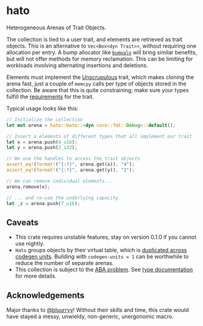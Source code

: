 hato
====

Heterogeneous Arenas of Trait Objects.

The collection is tied to a user trait, and elements are retrieved as trait objects.
This is an alternative to `Vec<Box<dyn Trait>>`, without requiring one allocation per entry.
A bump allocator like [`bumpalo`](https://docs.rs/bumpalo/latest/bumpalo) will bring
similar benefits, but will not offer methods for memory reclamation.
This can be limiting for workloads involving alternating insertions and deletions.

Elements must implement
the [Unscrupulous](https://docs.rs/unscrupulous/latest/unscrupulous/trait.Unscrupulous.html) trait,
which makes cloning the arena fast, just a couple of `memcpy` calls per type of objects
stored in the collection. Be aware that this is quite constraining; make sure your types fulfill
the [requirements](https://docs.rs/unscrupulous/latest/unscrupulous/trait.Unscrupulous.html)
for the trait.

Typical usage looks like this:

```rust
// Initialize the collection
let mut arena = hato::Hato::<dyn core::fmt::Debug>::default();

// Insert a elements of different types that all implement our trait
let x = arena.push(4_u16);
let y = arena.push(2_i32);

// We use the handles to access the trait objects
assert_eq!(format!("{:?}", arena.get(x)), "4");
assert_eq!(format!("{:?}", arena.get(y)), "2");

// We can remove individual elements...
arena.remove(x);

// ... and re-use the underlying capacity
let _z = arena.push(7_u16);
```


Caveats
-------
- This crate requires unstable features, stay on version 0.1.0 if you cannot use nightly.
- `Hato` groups objects by their virtual table, which is [duplicated across codegen units](https://doc.rust-lang.org/std/ptr/struct.DynMetadata.html). Building with `codegen-units = 1` can be worthwhile to reduce the number of separate arenas.
- This collection is subject to the [ABA problem](https://en.wikipedia.org/wiki/ABA_problem). See [type documentation](https://docs.rs/hato/latest/hato/struct.Hato.html) for more details.


Acknowledgements
----------------

Major thanks to [@bluurryy](https://github.com/bluurryy)! Without their skills and time,
this crate would have stayed a messy, unwieldy, non-generic, unergonomic macro.
